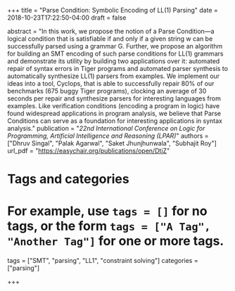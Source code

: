 +++
title = "Parse Condition: Symbolic Encoding of LL(1) Parsing"
date = 2018-10-23T17:22:50-04:00
draft = false

abstract = "In this work, we propose the notion of a Parse Condition—a logical condition that is satisfiable if and only if a given string w can be successfully parsed using a grammar G. Further, we propose an algorithm for building an SMT encoding of such parse conditions for LL(1) grammars and demonstrate its utility by building two applications over it: automated repair of syntax errors in Tiger programs and automated parser synthesis to automatically synthesize LL(1) parsers from examples. We implement our ideas into a tool, Cyclops, that is able to successfully repair 80% of our benchmarks (675 buggy Tiger programs), clocking an average of 30 seconds per repair and synthesize parsers for interesting languages from examples. Like verification conditions (encoding a program in logic) have found widespread applications in program analysis, we believe that Parse Conditions can serve as a foundation for interesting applications in syntax analysis."
publication = "_22nd International Conference on Logic for Programming, Artificial Intelligence and Reasoning (LPAR)_"
authors = ["Dhruv Singal", "Palak Agarwal", "Saket Jhunjhunwala", "Subhajit Roy"]
url_pdf = "https://easychair.org/publications/open/DtjZ"
# Tags and categories
# For example, use `tags = []` for no tags, or the form `tags = ["A Tag", "Another Tag"]` for one or more tags.
tags = ["SMT", "parsing", "LL1", "constraint solving"]
categories = ["parsing"]

+++


